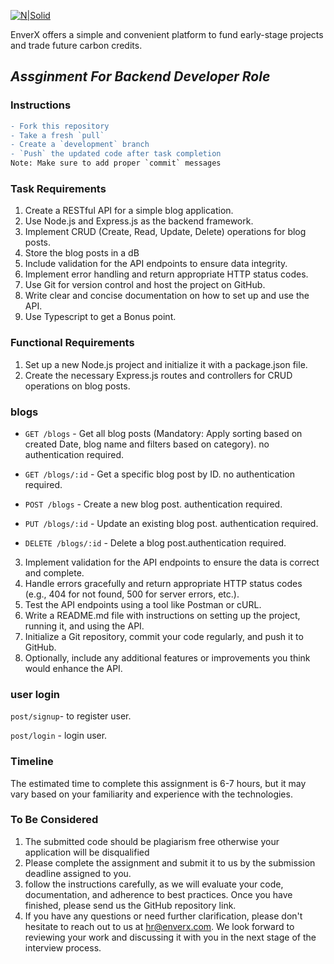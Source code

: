 <!-- @format -->

[![N|Solid](https://iili.io/Hi9giog.png)](https://www.enverx.com/)

EnverX offers a simple and convenient platform to fund early-stage projects
and trade future carbon credits.

## _Assginment For Backend Developer Role_

### Instructions

```diff
- Fork this repository
- Take a fresh `pull`
- Create a `development` branch
- `Push` the updated code after task completion
Note: Make sure to add proper `commit` messages
```

### Task Requirements

1. Create a RESTful API for a simple blog application.
2. Use Node.js and Express.js as the backend framework.
3. Implement CRUD (Create, Read, Update, Delete) operations for blog posts.
4. Store the blog posts in a dB
5. Include validation for the API endpoints to ensure data integrity.
6. Implement error handling and return appropriate HTTP status codes.
7. Use Git for version control and host the project on GitHub.
8. Write clear and concise documentation on how to set up and use the API.
9. Use Typescript to get a Bonus point.

### Functional Requirements

1. Set up a new Node.js project and initialize it with a package.json file.
2. Create the necessary Express.js routes and controllers for CRUD operations on blog posts.

### blogs

- `GET /blogs` - Get all blog posts (Mandatory: Apply sorting based on created Date, blog name and filters based on category). no authentication required.

- `GET /blogs/:id` - Get a specific blog post by ID. no authentication required.

- `POST /blogs` - Create a new blog post. authentication required.

- `PUT /blogs/:id` - Update an existing blog post. authentication required.

- `DELETE /blogs/:id` - Delete a blog post.authentication required.

3. Implement validation for the API endpoints to ensure the data is correct and complete.
4. Handle errors gracefully and return appropriate HTTP status codes (e.g., 404 for not found, 500 for server errors, etc.).
5. Test the API endpoints using a tool like Postman or cURL.
6. Write a README.md file with instructions on setting up the project, running it, and using the API.
7. Initialize a Git repository, commit your code regularly, and push it to GitHub.
8. Optionally, include any additional features or improvements you think would enhance the API.

### user login

`post/signup`- to register user.

`post/login` - login user.

### Timeline

The estimated time to complete this assignment is 6-7 hours, but it may vary based on your familiarity and experience with the technologies.

### To Be Considered

1. The submitted code should be plagiarism free otherwise your application will be disqualified
2. Please complete the assignment and submit it to us by the submission deadline assigned to you.
3. follow the instructions carefully, as we will evaluate your code, documentation, and adherence to best practices. Once you have finished, please send us the GitHub repository link.
4. If you have any questions or need further clarification, please don't hesitate to reach out to us at hr@enverx.com. We look forward to reviewing your work and discussing it with you in the next stage of the interview process.
